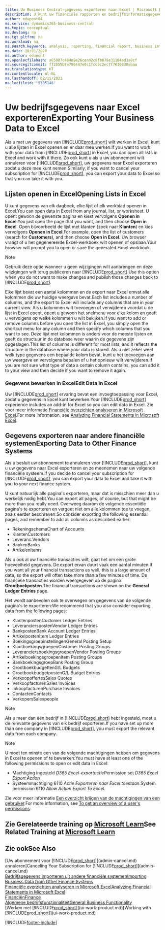 ```yaml
---
title: Uw Business Central-gegevens exporteren naar Excel | Microsoft Docs
description: U kunt uw financiële rapporten en bedrijfsinformatiegegevens uit Business Central exporteren naar Excel of uw gegevens in Excel openen.
author: edupont04
ms.service: dynamics365-business-central
ms.topic: conceptual
ms.devlang: na
ms.tgt_pltfrm: na
ms.workload: na
ms.search.keywords: analysis, reporting, financial report, business intelligence, BI, Excel
ms.date: 10/01/2020
ms.author: edupont
ms.openlocfilehash: a65087c484e9e26cead2c6fb879e31184ed1a8cf
ms.sourcegitcommit: ff2b55b7e790447e0c1fcd5c2ec7f7610338ebaa
ms.translationtype: HT
ms.contentlocale: nl-NL
ms.lasthandoff: 02/15/2021
ms.locfileid: "5385146"
---
```

# <a name="exporting-your-business-data-to-excel"></a><span data-ttu-id="a6601-103">Uw bedrijfsgegevens naar Excel exporteren</span><span class="sxs-lookup"><span data-stu-id="a6601-103">Exporting Your Business Data to Excel</span></span>
<span data-ttu-id="a6601-104">Als u met uw gegevens van [!INCLUDE[prod_short](includes/prod_short.md)] wilt werken in Excel, kunt u alle lijsten in Excel openen en er daar mee werken.</span><span class="sxs-lookup"><span data-stu-id="a6601-104">If you want to work with your data from [!INCLUDE[prod_short](includes/prod_short.md)] in Excel, you can open all lists in Excel and work with it there.</span></span> <span data-ttu-id="a6601-105">Zo ook kunt u als u uw abonnement wilt annuleren voor [!INCLUDE[prod_short](includes/prod_short.md)], uw gegevens naar Excel exporteren zodat u deze mee kunt nemen.</span><span class="sxs-lookup"><span data-stu-id="a6601-105">Similarly, if you want to cancel your subscription for [!INCLUDE[prod_short](includes/prod_short.md)], you can export your data to Excel so that you can take it with you.</span></span>

## <a name="opening-lists-in-excel"></a><span data-ttu-id="a6601-106">Lijsten openen in Excel</span><span class="sxs-lookup"><span data-stu-id="a6601-106">Opening Lists in Excel</span></span>
<span data-ttu-id="a6601-107">U kunt gegevens van elk dagboek, elke lijst of elk werkblad openen in Excel.</span><span class="sxs-lookup"><span data-stu-id="a6601-107">You can open data in Excel from any journal, list, or worksheet.</span></span> <span data-ttu-id="a6601-108">U opent gewoon de gewenste pagina en kiest vervolgens **Openen in Excel**.</span><span class="sxs-lookup"><span data-stu-id="a6601-108">You just open the page that you want, and then choose **Open in Excel**.</span></span> <span data-ttu-id="a6601-109">Open bijvoorbeeld de lijst met klanten (zoek naar **Klanten**) en kies vervolgens **Openen in Excel**.</span><span class="sxs-lookup"><span data-stu-id="a6601-109">For example, open the list of customers (search for **Customers**), and then choose **Open in Excel**.</span></span> <span data-ttu-id="a6601-110">Uw browser vraagt of u het gegenereerde Excel-werkboek wilt openen of opslaan.</span><span class="sxs-lookup"><span data-stu-id="a6601-110">Your browser will prompt you to open or save the generated Excel workbook.</span></span>  

> [!NOTE]
> <span data-ttu-id="a6601-111">Gebruik deze optie wanneer u geen wijzigingen wilt aanbrengen en deze wijzigingen wilt terug publiceren naar [!INCLUDE[prod_short](includes/prod_short.md)].</span><span class="sxs-lookup"><span data-stu-id="a6601-111">Use this option when you do not want to make changes and publish those changes back to [!INCLUDE[prod_short](includes/prod_short.md)].</span></span>  

<span data-ttu-id="a6601-112">Elke lijst bevat een aantal kolommen en de export naar Excel omvat alle kolommen die uw huidige weergave bevat.</span><span class="sxs-lookup"><span data-stu-id="a6601-112">Each list includes a number of columns, and the export to Excel will include any columns that are in your current view.</span></span> <span data-ttu-id="a6601-113">Als u kolommen wilt toevoegen of verwijderen voordat u de lijst in Excel opent, opent u gewoon het snelmenu voor elke kolom en geeft u vervolgens op welke kolommen u wilt bekijken.</span><span class="sxs-lookup"><span data-stu-id="a6601-113">If you want to add or remove columns before you open the list in Excel, you simply open the shortcut menu for any column and then specify which columns that you want to see.</span></span> <span data-ttu-id="a6601-114">Deze lijst met kolommen is anders voor de meeste lijsten en geeft de structuur in de database weer waarin de gegevens zijn opgeslagen.</span><span class="sxs-lookup"><span data-stu-id="a6601-114">This list of columns is different for most lists, and it reflects the structure in the database where your data is stored.</span></span> <span data-ttu-id="a6601-115">Als u niet zeker weet welk type gegevens een bepaalde kolom bevat, kunt u het toevoegen aan uw weergave en vervolgens bepalen of u het opnieuw wilt verwijderen.</span><span class="sxs-lookup"><span data-stu-id="a6601-115">If you are not sure what type of data a certain column contains, you can add it to your view and then decide if you want to remove it again.</span></span>  

### <a name="edit-data-in-excel"></a><span data-ttu-id="a6601-116">Gegevens bewerken in Excel</span><span class="sxs-lookup"><span data-stu-id="a6601-116">Edit Data in Excel</span></span>
<span data-ttu-id="a6601-117">Uw [!INCLUDE[prod_short](includes/prod_short.md)] ervaring bevat een invoegtoepassing voor Excel, zodat u gegevens in Excel kunt bewerken.</span><span class="sxs-lookup"><span data-stu-id="a6601-117">Your [!INCLUDE[prod_short](includes/prod_short.md)] experience includes an add-in for Excel so you can edit data in Excel.</span></span> <span data-ttu-id="a6601-118">Zie voor meer informatie [Financiële overzichten analyseren in Microsoft Excel](finance-analyze-excel.md).</span><span class="sxs-lookup"><span data-stu-id="a6601-118">For more information, see [Analyzing Financial Statements in Microsoft Excel](finance-analyze-excel.md).</span></span>  

## <a name="exporting-data-to-other-finance-systems"></a><span data-ttu-id="a6601-119">Gegevens exporteren naar andere financiële systemen</span><span class="sxs-lookup"><span data-stu-id="a6601-119">Exporting Data to Other Finance Systems</span></span>
<span data-ttu-id="a6601-120">Als u besluit uw abonnement te annuleren voor [!INCLUDE[prod_short](includes/prod_short.md)], kunt u uw gegevens naar Excel exporteren en ze meenemen naar uw volgende financiële systeem.</span><span class="sxs-lookup"><span data-stu-id="a6601-120">If you decide to cancel your subscription for [!INCLUDE[prod_short](includes/prod_short.md)], you can export your data to Excel and take it with you to your next finance system.</span></span>  

<span data-ttu-id="a6601-121">U kunt natuurlijk alle pagina's exporteren, maar dat is misschien meer dan u werkelijk nodig hebt.</span><span class="sxs-lookup"><span data-stu-id="a6601-121">You can export all pages, of course, but that might be more than you really need.</span></span> <span data-ttu-id="a6601-122">Overweeg daarom de volgende essentiële pagina's te exporteren en vergeet niet om alle kolommen toe te voegen, zoals eerder beschreven:</span><span class="sxs-lookup"><span data-stu-id="a6601-122">So consider exporting the following essential pages, and remember to add all columns as described earlier:</span></span>  

* <span data-ttu-id="a6601-123">Rekeningschema</span><span class="sxs-lookup"><span data-stu-id="a6601-123">Chart of Accounts</span></span>  
* <span data-ttu-id="a6601-124">Klanten</span><span class="sxs-lookup"><span data-stu-id="a6601-124">Customers</span></span>  
* <span data-ttu-id="a6601-125">Leveranc.</span><span class="sxs-lookup"><span data-stu-id="a6601-125">Vendors</span></span>  
* <span data-ttu-id="a6601-126">Banken</span><span class="sxs-lookup"><span data-stu-id="a6601-126">Banks</span></span>  
* <span data-ttu-id="a6601-127">Artikelen</span><span class="sxs-lookup"><span data-stu-id="a6601-127">Items</span></span>  

<span data-ttu-id="a6601-128">Als u ook al uw financiële transacties wilt, gaat het om een grote hoeveelheid gegevens. De export ervan duurt vaak een aantal minuten.</span><span class="sxs-lookup"><span data-stu-id="a6601-128">If you want all your financial transactions as well, this is a large amount of data, so the export will often take more than a few minutes of time.</span></span> <span data-ttu-id="a6601-129">De financiële transacties worden weergegeven op de pagina **Grootboekposten**.</span><span class="sxs-lookup"><span data-stu-id="a6601-129">The financial transactions are shown on the **General Ledger Entries** page.</span></span>  

<span data-ttu-id="a6601-130">Het wordt aanbevolen ook te overwegen om gegevens van de volgende pagina's te exporteren:</span><span class="sxs-lookup"><span data-stu-id="a6601-130">We recommend that you also consider exporting data from the following pages:</span></span>  

* <span data-ttu-id="a6601-131">Klantenposten</span><span class="sxs-lookup"><span data-stu-id="a6601-131">Customer Ledger Entries</span></span>  
* <span data-ttu-id="a6601-132">Leveranciersposten</span><span class="sxs-lookup"><span data-stu-id="a6601-132">Vendor Ledger Entries</span></span>  
* <span data-ttu-id="a6601-133">Bankposten</span><span class="sxs-lookup"><span data-stu-id="a6601-133">Bank Account Ledger Entries</span></span>  
* <span data-ttu-id="a6601-134">Artikelposten</span><span class="sxs-lookup"><span data-stu-id="a6601-134">Item Ledger Entries</span></span>  
* <span data-ttu-id="a6601-135">Boekingsgroepinstellingen</span><span class="sxs-lookup"><span data-stu-id="a6601-135">General Posting Setup</span></span>  
* <span data-ttu-id="a6601-136">Klantboekingsgroepen</span><span class="sxs-lookup"><span data-stu-id="a6601-136">Customer Posting Groups</span></span>  
* <span data-ttu-id="a6601-137">Leveranciersboekingsgroepen</span><span class="sxs-lookup"><span data-stu-id="a6601-137">Vendor Posting Groups</span></span>  
* <span data-ttu-id="a6601-138">Artikelboekingsgroepen</span><span class="sxs-lookup"><span data-stu-id="a6601-138">Item Posting Groups</span></span>  
* <span data-ttu-id="a6601-139">Bankboekingsgroep</span><span class="sxs-lookup"><span data-stu-id="a6601-139">Bank Posting Group</span></span>  
* <span data-ttu-id="a6601-140">Grootboekbudgetten</span><span class="sxs-lookup"><span data-stu-id="a6601-140">G/L Budgets</span></span>  
* <span data-ttu-id="a6601-141">Grootboekbudgetposten</span><span class="sxs-lookup"><span data-stu-id="a6601-141">G/L Budget Entries</span></span>  
* <span data-ttu-id="a6601-142">Verkoopoffertes</span><span class="sxs-lookup"><span data-stu-id="a6601-142">Sales Quotes</span></span>  
* <span data-ttu-id="a6601-143">Verkoopfacturen</span><span class="sxs-lookup"><span data-stu-id="a6601-143">Sales Invoices</span></span>  
* <span data-ttu-id="a6601-144">Inkoopfacturen</span><span class="sxs-lookup"><span data-stu-id="a6601-144">Purchase Invoices</span></span>  
* <span data-ttu-id="a6601-145">Contacten</span><span class="sxs-lookup"><span data-stu-id="a6601-145">Contacts</span></span>  
* <span data-ttu-id="a6601-146">Verkopers</span><span class="sxs-lookup"><span data-stu-id="a6601-146">Salespeople</span></span>  

> [!NOTE]  
> <span data-ttu-id="a6601-147">Als u meer dan één bedrijf in [!INCLUDE[prod_short](includes/prod_short.md)] hebt ingesteld, moet u de relevante gegevens van elk bedrijf exporteren.</span><span class="sxs-lookup"><span data-stu-id="a6601-147">If you have set up more than one company in [!INCLUDE[prod_short](includes/prod_short.md)], you must export the relevant data from each company.</span></span>

> [!NOTE]
> <span data-ttu-id="a6601-148">U moet ten minste een van de volgende machtigingen hebben om gegevens in Excel te openen of te bewerken:</span><span class="sxs-lookup"><span data-stu-id="a6601-148">You must have at least one of the following permissions to open or edit data in Excel:</span></span>
>    - <span data-ttu-id="a6601-149">Machtiging ingesteld *D365 Excel-exportactie*</span><span class="sxs-lookup"><span data-stu-id="a6601-149">Permission set *D365 Excel Export Action*</span></span>  
>    - <span data-ttu-id="a6601-150">Systeemmachtiging 6110 *Actie Exporteren naar Excel toestaan*.</span><span class="sxs-lookup"><span data-stu-id="a6601-150">System permission 6110 *Allow Action Export To Excel*.</span></span>  

<span data-ttu-id="a6601-151">Zie voor meer informatie [Een overzicht krijgen van de machtigingen van een gebruiker](ui-define-granular-permissions.md#to-get-an-overview-of-a-users-permissions).</span><span class="sxs-lookup"><span data-stu-id="a6601-151">For more information, see [To get an overview of a user's permissions](ui-define-granular-permissions.md#to-get-an-overview-of-a-users-permissions).</span></span>

## <a name="see-related-training-at-microsoft-learn"></a><span data-ttu-id="a6601-152">Zie Gerelateerde training op [Microsoft Learn](/learn/modules/configure-powerbi-excel-dynamics-365-business-central/index)</span><span class="sxs-lookup"><span data-stu-id="a6601-152">See Related Training at [Microsoft Learn](/learn/modules/configure-powerbi-excel-dynamics-365-business-central/index)</span></span>

## <a name="see-also"></a><span data-ttu-id="a6601-153">Zie ook</span><span class="sxs-lookup"><span data-stu-id="a6601-153">See Also</span></span>
<span data-ttu-id="a6601-154">[Uw abonnement voor [!INCLUDE[prod_short](includes/prod_short.md)]](admin-cancel.md) annuleren</span><span class="sxs-lookup"><span data-stu-id="a6601-154">[Canceling Your Subscription for [!INCLUDE[prod_short](includes/prod_short.md)]](admin-cancel.md)</span></span>  
[<span data-ttu-id="a6601-155">Bedrijfsgegevens importeren uit andere financiële systemen</span><span class="sxs-lookup"><span data-stu-id="a6601-155">Importing Business Data from Other Finance Systems</span></span>](across-import-data-configuration-packages.md)  
[<span data-ttu-id="a6601-156">Financiële overzichten analyseren in Microsoft Excel</span><span class="sxs-lookup"><span data-stu-id="a6601-156">Analyzing Financial Statements in Microsoft Excel</span></span>](finance-analyze-excel.md)  
[<span data-ttu-id="a6601-157">Financiën</span><span class="sxs-lookup"><span data-stu-id="a6601-157">Finance</span></span>](finance.md)  
[<span data-ttu-id="a6601-158">Algemene bedrijfsfunctionaliteit</span><span class="sxs-lookup"><span data-stu-id="a6601-158">General Business Functionality</span></span>](ui-across-business-areas.md)  
<span data-ttu-id="a6601-159">[Werken met [!INCLUDE[prod_short](includes/prod_short.md)]](ui-work-product.md)</span><span class="sxs-lookup"><span data-stu-id="a6601-159">[Working with [!INCLUDE[prod_short](includes/prod_short.md)]](ui-work-product.md)</span></span>  


[!INCLUDE[footer-include](includes/footer-banner.md)]